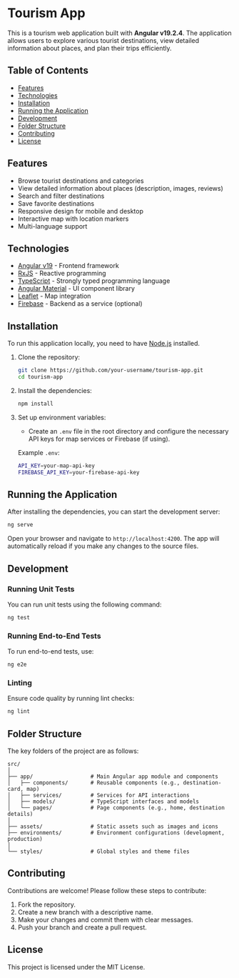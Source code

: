 # Tourism App

This is a tourism web application built with **Angular v19.2.4**. The application allows users to explore various tourist destinations, view detailed information about places, and plan their trips efficiently.

## Table of Contents

- [Features](#features)
- [Technologies](#technologies)
- [Installation](#installation)
- [Running the Application](#running-the-application)
- [Development](#development)
- [Folder Structure](#folder-structure)
- [Contributing](#contributing)
- [License](#license)

## Features

- Browse tourist destinations and categories
- View detailed information about places (description, images, reviews)
- Search and filter destinations
- Save favorite destinations
- Responsive design for mobile and desktop
- Interactive map with location markers
- Multi-language support

## Technologies

- [Angular v19](https://angular.io/) - Frontend framework
- [RxJS](https://rxjs.dev/) - Reactive programming
- [TypeScript](https://www.typescriptlang.org/) - Strongly typed programming language
- [Angular Material](https://material.angular.io/) - UI component library
- [Leaflet](https://leafletjs.com/) - Map integration
- [Firebase](https://firebase.google.com/) - Backend as a service (optional)

## Installation

To run this application locally, you need to have [Node.js](https://nodejs.org/) installed.

1. Clone the repository:

   ```bash
   git clone https://github.com/your-username/tourism-app.git
   cd tourism-app
   ```

2. Install the dependencies:

   ```bash
   npm install
   ```

3. Set up environment variables:

   - Create an `.env` file in the root directory and configure the necessary API keys for map services or Firebase (if using).
   
   Example `.env`:

   ```bash
   API_KEY=your-map-api-key
   FIREBASE_API_KEY=your-firebase-api-key
   ```

## Running the Application

After installing the dependencies, you can start the development server:

```bash
ng serve
```

Open your browser and navigate to `http://localhost:4200`. The app will automatically reload if you make any changes to the source files.

## Development

### Running Unit Tests

You can run unit tests using the following command:

```bash
ng test
```

### Running End-to-End Tests

To run end-to-end tests, use:

```bash
ng e2e
```

### Linting

Ensure code quality by running lint checks:

```bash
ng lint
```

## Folder Structure

The key folders of the project are as follows:

```
src/
│
├── app/                  # Main Angular app module and components
│   ├── components/       # Reusable components (e.g., destination-card, map)
│   ├── services/         # Services for API interactions
│   ├── models/           # TypeScript interfaces and models
│   └── pages/            # Page components (e.g., home, destination details)
│
├── assets/               # Static assets such as images and icons
├── environments/         # Environment configurations (development, production)
│
└── styles/               # Global styles and theme files
```

## Contributing

Contributions are welcome! Please follow these steps to contribute:

1. Fork the repository.
2. Create a new branch with a descriptive name.
3. Make your changes and commit them with clear messages.
4. Push your branch and create a pull request.

## License

This project is licensed under the MIT License.